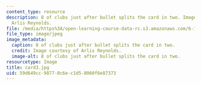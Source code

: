 ```yaml
---
content_type: resource
description: 8 of clubs just after bullet splits the card in two. Image courtesy of
  Arlis Reynolds.
file: /media/https%3A/open-learning-course-data-rc.s3.amazonaws.com/6-163-strobe-project-laboratory-fall-2005/59d649cc98770c6ec1d58060f6e87373_card3.jpg
file_type: image/jpeg
image_metadata:
  caption: 8 of clubs just after bullet splits the card in two.
  credit: Image courtesy of Arlis Reynolds.
  image-alt: 8 of clubs just after bullet splits the card in two.
resourcetype: Image
title: card3.jpg
uid: 59d649cc-9877-0c6e-c1d5-8060f6e87373
---
```

